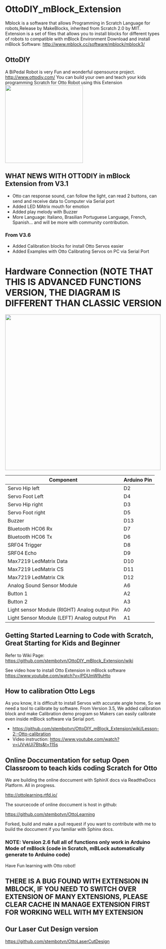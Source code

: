 # OttoDIY_mBlock_Extension
Mblock is a software that allows Programming in Scratch Language for robots,Release by MakeBlocks, inherited from Scratch 2.0 by MIT. Extension is a set of files that allows you to install blocks for different types of robots to compatible with mBlock Environment
Download and install mBlock Software: http://www.mblock.cc/software/mblock/mblock3/

## OttoDIY 
   A BiPedal Robot is very Fun and wonderful opensource project. http://www.ottodiy.com/
   You can build your own and teach your kids programming Scratch for Otto Robot using this Extension 
   <img src="https://github.com/stembotvn/OttoDIY_mBlock_Extension/blob/master/media/Otto.png" width="250" align="center">

## WHAT NEWS WITH OTTODIY in mBlock Extension from V3.1
- Otto can response sound, can follow the light, can read 2 buttons, can send and receive data to Computer via Serial port   
- Added LED MAtrix mouth for emotion 
- Added play melody with Buzzer
- More Language: Italiano, Brasilian Portuguese Language, French, Spanish... and will be more with community contribution. 
### From V3.6
- Added Calibration blocks for install Otto Servos easier 
- Added Examples with Otto Calibrating Servos on PC via Serial Port
# Hardware Connection (NOTE THAT THIS IS ADVANCED FUNCTIONS VERSION, THE DIAGRAM IS DIFFERENT THAN CLASSIC VERSION
<img src="https://github.com/stembotvn/OttoDIY_mBlock_Extension/blob/master/media/connection.png" width="500" align="center">

 |  Component             | Arduino Pin |
 | --- | --- |
 |  Servo Hip left        | D2          |
 |  Servo Foot Left       | D4          |
 |  Servo Hip right       | D3          |
 |  Servo Foot right| D5|
 |  Buzzer          | D13|
 |Bluetooth HC06 Rx | D7|
 |Bluetooth HC06 Tx | D6|
 |SRF04 Trigger     | D8|
 |SRF04 Echo        | D9|
 |Max7219 LedMatrix Data | D10|
 |Max7219 LedMatrix CS   | D11|
 |Max7219 LedMatrix Clk  | D12|
 |Analog Sound Sensor Module|A6|
 |Button 1                  |A2|
 |Button 2                  |A3|
 |Light sensor Module (RIGHT) Analog output Pin|A0|
 |Light Sensor Module (LEFT) Analog output Pin|A1|

## Getting Started Learning to Code with Scratch, Great Starting for Kids and Beginner
   Refer to Wiki Page: https://github.com/stembotvn/OttoDIY_mBlock_Extension/wiki 
   
   See video how to install Otto Extension in mBlock software
   https://www.youtube.com/watch?v=lPDUmW9uHto
   
## How to calibration Otto Legs
As you know, it is difficult to install Servos with accurate angle home, So we need a tool to calibrate by software. 
From Version 3.5, We added calibration block and make Calibration demo program so Makers can easily calibrate even inside mBlock software via Serial port. 
- https://github.com/stembotvn/OttoDIY_mBlock_Extension/wiki/Lesson-2:-Otto-calibration
- Video instruction: https://www.youtube.com/watch?v=iJVykUi7Bts&t=115s

## Online Doccumentation for setup Open Classroom to teach kids coding Scratch for Otto
We are building the online doccument with SphinX docs via ReadtheDocs Platform. All in progress. 

http://ottolearning.rtfd.io/

The sourcecode of online doccument is host in github:

https://github.com/stembotvn/OttoLearning

Forked, build and make a pull request if you want to contribute with me to build the doccument if you familiar with Sphinx docs. 


### NOTE: Version 2.6 full all of functions only work in Arduino Mode of mBlock (code in Scratch, mBLock automatically generate to Arduino code)
Have Fun learning with Otto robot!

## THERE IS A BUG FOUND WITH EXTENSION IN MBLOCK, IF YOU NEED TO SWITCH OVER EXTENSION OF MANY EXTENSIONS, PLEASE CLEAR CACHE IN MANAGE EXTENSION FIRST FOR WORKING WELL WITH MY EXTENSION

## Our Laser Cut Design version 
   https://github.com/stembotvn/OttoLaserCutDesign
    
